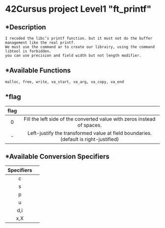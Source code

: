 # 42Cursus project Level1 "ft_printf"

## *Description

    I recoded the libc’s printf function. but it must not do the buffer management like the real printf.
    We must use the command ar to create our librairy, using the command libtool is forbidden.
    you can use precision and field width but not length modifier.

## *Available Functions

    malloc, free, write, va_start, va_arg, va_copy, va_end

## *flag

|  flag  | |
|:----:|:----:|
| 0 | Fill the left side of the converted value with zeros instead of spaces.              |
| - | Left-justify the transformed value at field boundaries. (default is right-justified) |

## *Available Conversion Specifiers

|  Specifiers  | |
|:----:|:----:|
| c   |  |
| s   |  |
| p   |  |
| u   |  |
| d,i |  |
| x,X |  |
